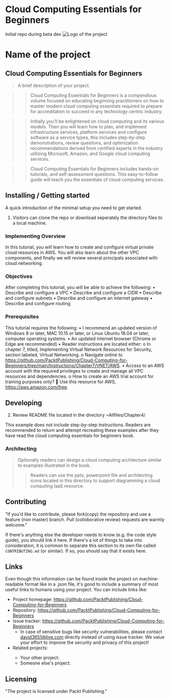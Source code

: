 # Cloud Computing Essentials for Beginners
Initial repo during beta dev
![Logo of the project](https://www.stratospherenetworks.com/blog/wp-content/uploads/2020/05/iStock-1137011043.jpg)

# Name of the project
## Cloud Computing Essentials for Beginners

> A brief description of your project.

>> Cloud Computing Essentials for Beginners is a compendious volume focused on educating beginning practitioners on how to master modern cloud computing essentials required to prepare for accreditation to succeed in any technology centric industry.

>> Initially you’ll be enlightened on cloud computing and its various models. Then you will learn how to plan, and implement infrastructure services, platform services and configure software as a service types, this includes step-by-step demonstrations, review questions, and optimization recommendations derived from certified experts in the industry utilizing Microsoft, Amazon, and Google cloud computing services.

>> Cloud Computing Essentials for Beginners includes hands-on tutorials, and self-assessment questions. This easy-to-follow guide will teach you the essentials of cloud computing services.

## Installing / Getting started

A quick introduction of the minimal setup you need to get started.

1. Visitors can clone the repo or download seperately the directory files to a local machine.

### Implementing Overview
In this tutorial, you will learn how to create and configure virtual private cloud resources in AWS. You will also learn about the other VPC components, and finally we will review several principals associated with cloud networking.
### Objectives
After completing this tutorial, you will be able to achieve the following:
•	Describe and configure a VPC
•	Describe and configure a CIDR
•	Describe and configure subnets
•	Describe and configure an internet gateway
•	Describe and configure routing
### Prerequisites
This tutorial requires the following:
•	I recommend an updated version of Windows 8 or later, MAC 10.15 or later, or Linux Ubuntu 18.04 or later, computer operating systems.
•	An updated internet browser (Chrome or Edge are recommended)
•	Reader instructions are located either:
o	In chapter 7, titled, Implementing Virtual Network Resources for Security, section labeled, Virtual Networking.
o	Navigate online to https://github.com/PacktPublishing/Cloud-Computing-for-Beginners/tree/main/Instructions/Chapter7/VNET/AWS.
•	Access to an AWS account with the required privileges to create and manage all VPC resources and dependencies.
o	How to create an AWS trial account for training purposes only?
	Use this resource for AWS, https://aws.amazon.com/free.


## Developing

2. Review README file located in the directory ~Allfiles/Chapter4/

This example does not include step-by-step instructions.
Readers are recommended to return and attempt recreating these examples after they have read the cloud computing essentials for beginners book.

### Architecting
> Optionally readers can design a cloud computing architecture similar to examples illustrated in the book.
>> Readers can use the pptx, powerpoint file and architecting icons located in this directory to support diagramming a cloud computing IaaS resource.

## Contributing


"If you'd like to contribute, please fork(copy) the repository and use a feature (non master)
branch. Pull (colloborative review) requests are warmly welcome."

If there's anything else the developer needs to know (e.g. the code style
guide), you should link it here. If there's a lot of things to take into
consideration, it is common to separate this section to its own file called
`CONTRIBUTING.md` (or similar). If so, you should say that it exists here.

## Links

Even though this information can be found inside the project on machine-readable
format like in a .json file, it's good to include a summary of most useful
links to humans using your project. You can include links like:

- Project homepage: https://github.com/PacktPublishing/Cloud-Computing-for-Beginners
- Repository: https://github.com/PacktPublishing/Cloud-Computing-for-Beginners
- Issue tracker: https://github.com/PacktPublishing/Cloud-Computing-for-Beginners
  - In case of sensitive bugs like security vulnerabilities, please contact
    david3651@live.com directly instead of using issue tracker. We value your effort
    to improve the security and privacy of this project!
- Related projects: <place holder>
  - Your other project: <place holder>
  - Someone else's project: <place holder>


## Licensing

"The project is licensed under Packt Publishing."
